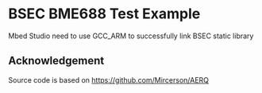 # BSEC BME688 Test Example

Mbed Studio need to use GCC_ARM to successfully link BSEC static library

## Acknowledgement
Source code is based on https://github.com/Mircerson/AERQ